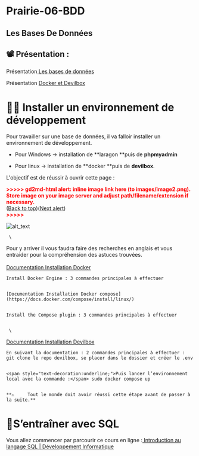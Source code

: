 # Prairie-06-BDD

## Les Bases De Données





## 📽️ Présentation :

Présentation[ Les bases de donnée](https://docs.google.com/presentation/d/1PJjghVAjdIgHL4rzNCNJpWE9oTDSM2Kdby6Mvc8JsJI/edit#slide=id.g3d514b032d_0_5)<span style="text-decoration:underline;">s</span>

Présentation [Docker et Devilbox](https://docs.google.com/presentation/d/1plRYFnmrsp0QNPWqatKqsWDoC3zZIjgDr0JgXN4oGNc/edit?usp=sharing)




# 👨‍💻 Installer un environnement de développement

Pour travailler sur une base de données, il va falloir installer un environnement de développement. 


* Pour Windows → installation de **laragon **puis de **phpmyadmin**


* Pour linux → installation de **docker **puis de **devilbox**. 

L'objectif est de réussir à ouvrir cette page : 


    

<p id="gdcalert2" ><span style="color: red; font-weight: bold">>>>>>  gd2md-html alert: inline image link here (to images/image2.png). Store image on your image server and adjust path/filename/extension if necessary. </span><br>(<a href="#">Back to top</a>)(<a href="#gdcalert3">Next alert</a>)<br><span style="color: red; font-weight: bold">>>>>> </span></p>


![alt_text](images/image2.png "image_tooltip")



     \
Pour y arriver il vous faudra faire des recherches en anglais et vous entraider pour la compréhension des astuces trouvées.  \
 \
[Documentation Installation Docker](https://docs.docker.com/engine/install/ubuntu/) 


    Install Docker Engine : 3 commandes principales à effectuer


    [Documentation Installation Docker compose](https://docs.docker.com/compose/install/linux/)


    Install the Compose plugin : 3 commandes principales à effectuer


     \
[Documentation Installation Devilbox](https://devilbox.readthedocs.io/en/latest/getting-started/install-the-devilbox.html#download-the-devilbox)


    En suivant la documentation : 2 commandes principales à effectuer : git clone le repo devilbox, se placer dans le dossier et créer le .env


    <span style="text-decoration:underline;">Puis lancer l’environnement local avec la commande :</span> sudo docker compose up 


    **⚠️	 Tout le monde doit avoir réussi cette étape avant de passer à la suite.**


    


# 💾S’entraîner avec SQL

Vous allez commencer par parcourir ce cours en ligne :[ Introduction au langage SQL | Développement Informatique](https://developpement-informatique.com/article/278/introduction-au-langage-sql) 
